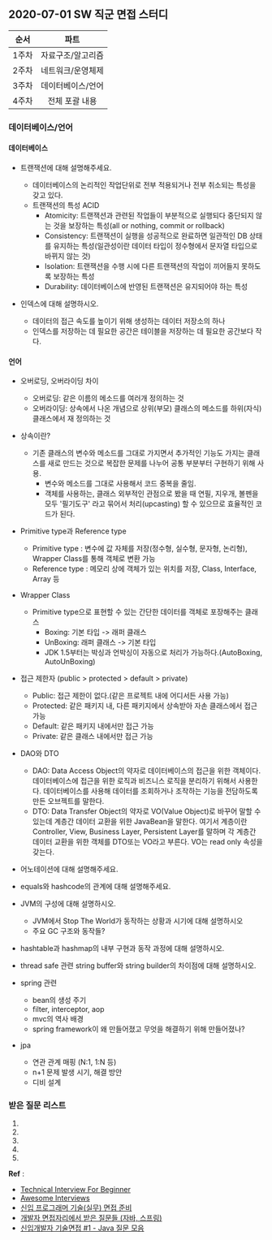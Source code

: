 ## 2020-07-01 SW 직군 면접 스터디

|순서|파트|
|---|:---:|
|1주차|자료구조/알고리즘|
|2주차|네트워크/운영체제|
|3주차|데이터베이스/언어|
|4주차|전체 포괄 내용|


### 데이터베이스/언어

#### 데이터베이스

- 트랜잭션에 대해 설명해주세요.
  - 데이터베이스의 논리적인 작업단위로 전부 적용되거나 전부 취소되는 특성을 갖고 있다.
  - 트랜잭션의 특성 ACID
    - Atomicity: 트랜잭션과 관련된 작업들이 부분적으로 실행되다 중단되지 않는 것을 보장하는 특성(all or nothing, commit or rollback)
	- Consistency: 트랜잭션이 실행을 성공적으로 완료하면 일관적인 DB 상태를 유지하는 특성(일관성이란 데이터 타입이 정수형에서 문자열 타입으로 바뀌지 않는 것)
	- Isolation: 트랜잭션을 수행 시에 다른 트랜잭션의 작업이 끼어들지 못하도록 보장하는 특성
	- Durability: 데이터베이스에 반영된 트랜잭션은 유지되어야 하는 특성

- 인덱스에 대해 설명하시오.
  - 데이터의 접근 속도를 높이기 위해 생성하는 데이터 저장소의 하나
  - 인덱스를 저장하는 데 필요한 공간은 테이블을 저장하는 데 필요한 공간보다 작다.


#### 언어

- 오버로딩, 오버라이딩 차이
  - 오버로딩: 같은 이름의 메소드를 여러개 정의하는 것
  - 오버라이딩: 상속에서 나온 개념으로 상위(부모) 클래스의 메소드를 하위(자식) 클래스에서 재 정의하는 것

- 상속이란?
  - 기존 클래스의 변수와 메소드를 그대로 가지면서 추가적인 기능도 가지는 클래스를 새로 만드는 것으로 복잡한 문제를 나누어 공통 부분부터 구현하기 위해 사용.
    - 변수와 메소드를 그대로 사용해서 코드 중복을 줄임.
	- 객체를 사용하는, 클래스 외부적인 관점으로 봤을 때 연필, 지우개, 볼펜을 모두 '필기도구' 라고 묶어서 처리(upcasting) 할 수 있으므로 효율적인 코드가 된다.

- Primitive type과 Reference type
  - Primitive type : 변수에 값 자체를 저장(정수형, 실수형, 문자형, 논리형), Wrapper Class를 통해 객체로 변환 가능
  - Reference type : 메모리 상에 객체가 있는 위치를 저장, Class, Interface, Array 등

- Wrapper Class
  - Primitive type으로 표현할 수 있는 간단한 데이터를 객체로 포장해주는 클래스
    - Boxing: 기본 타입 -> 래퍼 클래스
	- UnBoxing: 래퍼 클래스 -> 기본 타입
	- JDK 1.5부터는 박싱과 언박싱이 자동으로 처리가 가능하다.(AutoBoxing, AutoUnBoxing)

- 접근 제한자 (public > protected > default > private)
  - Public: 접근 제한이 없다.(같은 프로젝트 내에 어디서든 사용 가능)
  - Protected: 같은 패키지 내, 다른 패키지에서 상속받아 자손 클래스에서 접근 가능
  - Default: 같은 패키지 내에서만 접근 가능
  - Private: 같은 클래스 내에서만 접근 가능

- DAO와 DTO
  - DAO: Data Access Object의 약자로 데이터베이스의 접근을 위한 객체이다. 데이터베이스에 접근을 위한 로직과 비즈니스 로직을 분리하기 위해서 사용한다. 데이터베이스를 사용해 데이터를 조회하거나 조작하는 기능을 전담하도록 만든 오브젝트를 말한다.
  - DTO: Data Transfer Object의 약자로 VO(Value Object)로 바꾸어 말할 수 있는데 계층간 데이터 교환을 위한 JavaBean을 말한다. 여기서 계층이란 Controller, View, Business Layer, Persistent Layer를 말하며 각 계층간 데이터 교환을 위한 객체를 DTO또는 VO라고 부른다. VO는 read only 속성을 갖는다.

- 어노테이션에 대해 설명해주세요.

- equals와 hashcode의 관계에 대해 설명해주세요.

- JVM의 구성에 대해 설명하시오.
  - JVM에서 Stop The World가 동작하는 상황과 시기에 대해 설명하시오
  - 주요 GC 구조와 동작들?

- hashtable과 hashmap의 내부 구현과 동작 과정에 대해 설명하시오. 

- thread safe 관련 string buffer와 string builder의 차이점에 대해 설명하시오.

- spring 관련
  - bean의 생성 주기
  - filter, interceptor, aop
  - mvc의 역사 배경
  - spring framework이 왜 만들어졌고 무엇을 해결하기 위해 만들어졌나?
 
- jpa
  - 연관 관계 매핑 (N:1, 1:N 등)
  - n+1 문제 발생 시기, 해결 방안
  - 디비 설계

### 받은 질문 리스트

1. 
2. 
3. 
4. 
5. 

**Ref** :<br>
- [Technical Interview For Beginner](https://github.com/JaeYeopHan/Interview_Question_for_Beginner)
- [Awesome Interviews](https://github.com/MaximAbramchuck/awesome-interview-questions)
- [신입 프로그래머 기술(실무) 면접 준비](https://91ms.tistory.com/5)
- [개발자 면접자리에서 받은 질문들 (자바, 스프링)](https://www.youtube.com/watch?v=FP6yuNH1bNE)
- [신입개발자 기술면접 #1 - Java 질문 모음](https://sas-study.tistory.com/53)


